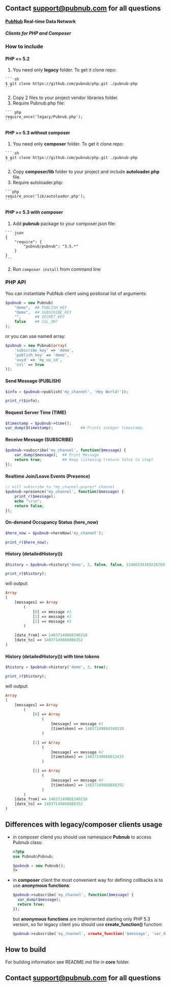 ## Contact support@pubnub.com for all questions

#### [PubNub](http://www.pubnub.com) Real-time Data Network
##### Clients for PHP and Composer


### How to include

#### PHP <= 5.2
  1. You need only **legacy** folder. To get it clone repo:

    ``` sh
    $ git clone https://github.com/pubnub/php.git ./pubnub-php
    ```
  2. Copy 2 files to your project vendor libraries folder.
  3. Require Pubnub.php file:

    ``` php
    require_once('legacy/Pubnub.php');
    ```

#### PHP >= 5.3 without composer
  1. You need only **composer** folder. To get it clone repo:

    ``` sh
    $ git clone https://github.com/pubnub/php.git ./pubnub-php
    ```

  2. Copy **composer/lib** folder to your project and include **autoloader.php** file.
  3. Require autoloader.php:
  
    ```php
    require_once('lib/autoloader.php');
    ```
    
#### PHP >= 5.3 with composer
  1. Add **pubnub** package to your composer.json file:
  
    ``` json
    {
        "require": {
            "pubnub/pubnub": "3.5.*"
        }
    }
    ```
  2. Run ```composer install``` from command line

### PHP API
You can instantiate PubNub client using postional list of arguments:

```php
$pubnub = new Pubnub(
    "demo",  ## PUBLISH_KEY
    "demo",  ## SUBSCRIBE_KEY
    "",      ## SECRET_KEY
    false    ## SSL_ON?
);
```
or you can use named array:

```php
$pubnub = new Pubnub(array(
    'subscribe_key' => 'demo',
    'publish_key' => 'demo',
    'uuid' => 'my_uu_id',
    'ssl' => true
));
```
#### Send Message (PUBLISH)
```php
$info = $pubnub->publish('my_channel', 'Hey World!'));

print_r($info);
```

#### Request Server Time (TIME)
```php
$timestamp = $pubnub->time();
var_dump($timestamp);            ## Prints integer timestamp.
```

#### Receive Message (SUBSCRIBE)
```php
$pubnub->subscribe('my_channel', function($message) {
    var_dump($message);  ## Print Message
    return true;         ## Keep listening (return false to stop)
});
```

#### Realtime Join/Leave Events (Presence)
```php
// will subscribe to *my_channel-pnpres* channel
$pubnub->presence('my_channel', function($message) {
    print_r($message);
    echo "\r\n";
    return false;
});
```

#### On-demand Occupancy Status (here_now)
```php
$here_now = $pubnub->hereNow('my_channel');

print_r($here_now);
```

#### History (detailedHistory())
```php
$history = $pubnub->history('demo', 3, false, false, 13466530169226760);

print_r($history);
```
will output:
```php
Array
(
    [messages] => Array
        (
            [0] => message #1
            [1] => message #2
            [2] => message #3
        )

    [date_from] => 14037149868340218
    [date_to] => 14037149868888352
)
```
#### History (detailedHistory()) with time tokens
```php
$history = $pubnub->history('demo', 3, true);

print_r($history);
```
will output:
```php
Array
(
    [messages] => Array
        (
            [0] => Array
                (
                    [message] => message #1
                    [timetoken] => 14037149868340218
                )

            [1] => Array
                (
                    [message] => message #2
                    [timetoken] => 14037149868613433
                )

            [2] => Array
                (
                    [message] => message #3
                    [timetoken] => 14037149868888352
                )
        )
    [date_from] => 14037149868340218
    [date_to] => 14037149868888352
)
```
## Differences with legacy/composer clients usage
* in composer cliend you should use namespace **Pubnub** to access Pubnub class:

  ``` php
  <?php
  use Pubnub\Pubnub;
  
  $pubnub = new Pubnub();
  ?>
  ```

* in **composer** client the most convenient way for defining collbacks is to use **anonymous functions**:

  ``` php
  $pubnub->subscribe('my_channel', function($message) {
    var_dump($message);
    return true;
  });
  ```

  but **anonymous functions** are implemented starting only PHP 5.3 version, so for legacy client you should use **create_function()** function:

  ```php
  $pubnub->subscribe('my_channel', create_function('$message', 'var_dump($message); return true;'));
  ```
## How to build
  For building information see README.md file in **core** folder.
  
## Contact support@pubnub.com for all questions
